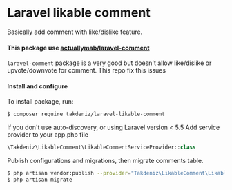 # Laravel likable comment

Basically add comment with like/dislike feature.

#### This package use [actuallymab/laravel-comment](https://github.com/actuallymab/laravel-comment)

`laravel-comment` package is a very good but doesn't allow like/dislike or upvote/downvote for comment. This repo fix this issues
 
 
#### Install and configure
 
To install package, run:
 
```bash
$ composer require takdeniz/laravel-likable-comment
```
If you don't use auto-discovery, or using Laravel version < 5.5 Add service provider to your app.php file

``` php
\Takdeniz\LikableComment\LikableCommentServiceProvider::class
```

Publish configurations and migrations, then migrate comments table.

``` bash
$ php artisan vendor:publish --provider="Takdeniz\LikableComment\LikableCommentServiceProvider"
$ php artisan migrate
```
